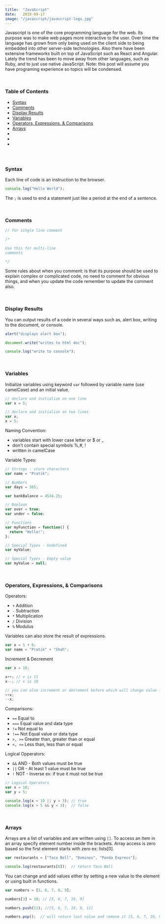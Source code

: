 ```yaml
---
title:  "JavaScript"
date:   2018-09-17
image: "/javascript/javascript-logo.jpg"
---
```

Javascript is one of the core programming language for the web. Its purpose was to make web pages more interactive to the user. Over time the language has grown from only being used on the client side to being embedded into other server-side technologies. Also there have been extensive frameworks built on top of JavaScript such as React and Angular. Lately the trend has been to move away from other languages, such as Ruby, and to just use native JavaScript. Note: this post will assume you have programing experience so topics will be condensed.

<br>

### Table of Contents
 - [Syntax](#statements)
 - [Comments](#comments)
 - [Display Results](#disresult)
 - [Variables](#var)
 - [Operators, Expressions, & Comparisons](#opexpcom)
 - [Arrays](#arr)
 - [](#)
 - [](#)
 - [](#)

###  <a name=""></a>
###  <a name=""></a>

<br>

### Syntax <a name="statements"></a>
Each line of code is an instruction to the browser.

``` javascript
console.log("Hello World");
```
The `;` is used to end a statement just like a period at the end of a sentence.

<br>

### Comments <a name="comments"></a>

``` javascript
// for single line comment

/*

Use this for multi-line
comments

*/

```

Some rules about when you comment: is that its purpose should be used to explain complex or complicated code, no need to comment for obvious things, and when you update the code remember to update the comment also.

<br>

### Display Results <a name="disresult"></a>
You can output results of a code in several ways such as, alert box, writing to the document, or console.

``` javascript
alert("displays alert box");

document.write("writes to html doc");

console.log("write to console");

```

<br>

### Variables <a name="var"></a>
Initialize variables using keyword `var` followed by variable name (use camelCase) and an initial value.

``` javascript
// declare and initialize on one line
var x = 5;

// declare and initialize on two lines
var x;
x = 5;

```

Naming Convention:
- variables start with lower case letter or $ or _
- don't contain special symbols %,#, !
- written in camelCase

Variable Types:
``` javascript
// Strings - store characters
var name = "Pratik";

// Numbers
var days = 365;

var bankBalance = 4534.25;

// Boolean
var over = true;
var under = false;

// Functions
var myFunction = function() {
  return "Hello!";
};

// Special Types - Undefined
var myValue;    

// Special Types - Empty value
var myValue = null;

```
<br>

### Operators, Expressions, & Comparisons <a name="opexpcom"></a>

Operators:
- `+` Addition
- `-` Subtraction
- `*` Multiplication
- `/` Division
- `%` Modulus

Variables can also store the result of expressions.
``` javascript
var x = 5 + 6;
var name = "Pratik" + "Shah";

```

Increment & Decrement
``` javascript
var x = 10;

x++; // x is 11
x--; // x is 10

// you can also increment or decrement before which will change value first then compute
++x;
--x;

```

Comparisons:
- `==` Equal to
- `===` Equal value and data type
- `!=` Not equal to
- `!==` Not Equal value or data type
- `>, >=` Greater than, greater than or equal
- `<, <=` Less than, less than or equal

Logical Opperators:
- `&&` AND - Both values must be true
- `||` OR - At least 1 value must be true
- `!` NOT - Inverse ex: if true it must not be true

``` javascript
// Logical Operators
var x = 10;
var y = 5;

console.log(x < 10 || y > 3); // true
console.log(x > 5 && y < 3);  // false

```

<br>

### Arrays <a name="arr"></a>
Arrays are a list of variables and are written using `[]`. To access an item in an array specify element number inside the brackets. Array access is zero based so the first element starts with zero ex: lists[0].

``` javascript
var restaurants = ["Taco Bell", "Dominos", "Panda Express"];

console.log(restaurants[0]);  // return Taco Bell

```

You can change and add values either by setting a new value to the element or using built in functions.

``` javascript
var numbers = [5, 6, 7, 8, 9];

numbers[3] = 10; // [5, 6, 7, 10, 9]

numbers.push(11); //[5, 6, 7, 10, 9, 11]

numbers.pop();  // will return last value and remove it [5, 6, 7, 10, 9]

```


<br>
